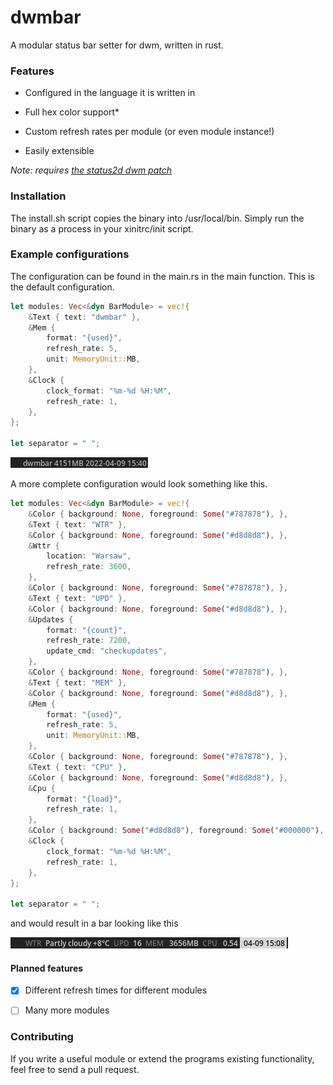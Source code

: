 # dwmbar

A modular status bar setter for dwm, written in rust.

### Features

- Configured in the language it is written in

- Full hex color support*

- Custom refresh rates per module (or even module instance!)

- Easily extensible

*Note: requires [the status2d dwm patch](https://dwm.suckless.org/patches/status2d/)*

### Installation

The install.sh script copies the binary into /usr/local/bin. Simply run the binary as a process in your xinitrc/init script.

### Example configurations

The configuration can be found in the main.rs in the main function. This is the default configuration.

```rust
let modules: Vec<&dyn BarModule> = vec!{
    &Text { text: "dwmbar" },
    &Mem {
        format: "{used}",
        refresh_rate: 5,
        unit: MemoryUnit::MB,
    },
    &Clock {
        clock_format: "%m-%d %H:%M",
        refresh_rate: 1,
    },
};

let separator = " ";
```

<img title="" src="imgs/exampledefault.png" alt="">

A more complete configuration would look something like this.

```rust
let modules: Vec<&dyn BarModule> = vec!{
    &Color { background: None, foreground: Some("#787878"), },
    &Text { text: "WTR" },
    &Color { background: None, foreground: Some("#d8d8d8"), },
    &Wttr {
        location: "Warsaw",
        refresh_rate: 3600,
    },
    &Color { background: None, foreground: Some("#787878"), },
    &Text { text: "UPD" },
    &Color { background: None, foreground: Some("#d8d8d8"), },
    &Updates {
        format: "{count}",
        refresh_rate: 7200,
        update_cmd: "checkupdates",
    },
    &Color { background: None, foreground: Some("#787878"), },
    &Text { text: "MEM" },
    &Color { background: None, foreground: Some("#d8d8d8"), },
    &Mem {
        format: "{used}",
        refresh_rate: 5,
        unit: MemoryUnit::MB,
    },
    &Color { background: None, foreground: Some("#787878"), },
    &Text { text: "CPU" },
    &Color { background: None, foreground: Some("#d8d8d8"), },
    &Cpu {
        format: "{load}",
        refresh_rate: 1,
    },
    &Color { background: Some("#d8d8d8"), foreground: Some("#000000"), },
    &Clock {
        clock_format: "%m-%d %H:%M",
        refresh_rate: 1,
    },
};

let separator = " ";


```

and would result in a bar looking like this

<img title="" src="imgs/exampleone.png" alt="default-config">

#### Planned features

- [x] Different refresh times for different modules

- [ ] Many more modules

### Contributing

If you write a useful module or extend the programs existing functionality, feel free to send a pull request.
